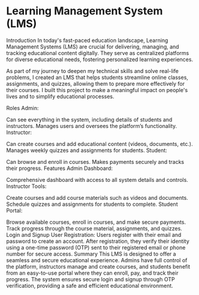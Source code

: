 # Learning Management System (LMS)
Introduction
In today's fast-paced education landscape, Learning Management Systems (LMS) are crucial for delivering, managing, and tracking educational content digitally. They serve as centralized platforms for diverse educational needs, fostering personalized learning experiences.

As part of my journey to deepen my technical skills and solve real-life problems, I created an LMS that helps students streamline online classes, assignments, and quizzes, allowing them to prepare more effectively for their courses. I built this project to make a meaningful impact on people's lives and to simplify educational processes.

Roles
Admin:

Can see everything in the system, including details of students and instructors.
Manages users and oversees the platform’s functionality.
Instructor:

Can create courses and add educational content (videos, documents, etc.).
Manages weekly quizzes and assignments for students.
Student:

Can browse and enroll in courses.
Makes payments securely and tracks their progress.
Features
Admin Dashboard:

Comprehensive dashboard with access to all system details and controls.
Instructor Tools:

Create courses and add course materials such as videos and documents.
Schedule quizzes and assignments for students to complete.
Student Portal:

Browse available courses, enroll in courses, and make secure payments.
Track progress through the course material, assignments, and quizzes.
Login and Signup
User Registration:
Users register with their email and password to create an account.
After registration, they verify their identity using a one-time password (OTP) sent to their registered email or phone number for secure access.
Summary
This LMS is designed to offer a seamless and secure educational experience. Admins have full control of the platform, instructors manage and create courses, and students benefit from an easy-to-use portal where they can enroll, pay, and track their progress. The system ensures secure login and signup through OTP verification, providing a safe and efficient educational environment.

